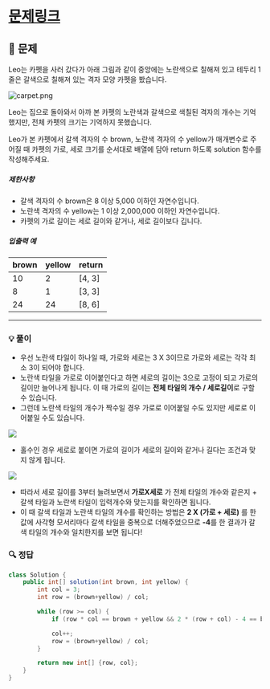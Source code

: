 # [문제링크](https://school.programmers.co.kr/learn/courses/30/lessons/42842#qna)

## 📝 문제

Leo는 카펫을 사러 갔다가 아래 그림과 같이 중앙에는 노란색으로 칠해져 있고 테두리 1줄은 갈색으로 칠해져 있는 격자 모양 카펫을 봤습니다.

![carpet.png](https://grepp-programmers.s3.ap-northeast-2.amazonaws.com/files/production/b1ebb809-f333-4df2-bc81-02682900dc2d/carpet.png)

Leo는 집으로 돌아와서 아까 본 카펫의 노란색과 갈색으로 색칠된 격자의 개수는 기억했지만, 전체 카펫의 크기는 기억하지 못했습니다.

Leo가 본 카펫에서 갈색 격자의 수 brown, 노란색 격자의 수 yellow가 매개변수로 주어질 때 카펫의 가로, 세로 크기를 순서대로 배열에 담아 return 하도록 solution 함수를 작성해주세요.

##### 제한사항

- 갈색 격자의 수 brown은 8 이상 5,000 이하인 자연수입니다.
- 노란색 격자의 수 yellow는 1 이상 2,000,000 이하인 자연수입니다.
- 카펫의 가로 길이는 세로 길이와 같거나, 세로 길이보다 깁니다.

##### 입출력 예

|brown|yellow|return|
|---|---|---|
|10|2|[4, 3]|
|8|1|[3, 3]|
|24|24|[8, 6]|

---

### 💡 풀이

- 우선 노란색 타일이 하나일 때, 가로와 세로는 3 X 3이므로 가로와 세로는 각각 최소 3이 되어야 합니다.
- 노란색 타일을 가로로 이어붙인다고 하면 세로의 길이는 3으로 고정이 되고 가로의 길이만 늘어나게 됩니다. 이 때 가로의 길이는 **전체 타일의 개수 / 세로길이**로 구할 수 있습니다.
- 그런데 노란색 타일의 개수가 짝수일 경우 가로로 이어붙일 수도 있지만 세로로 이어붙일 수도 있습니다.

![](https://img1.daumcdn.net/thumb/R1280x0/?scode=mtistory2&fname=https%3A%2F%2Fblog.kakaocdn.net%2Fdn%2FncRLI%2Fbtsp7JMM8WI%2F8TlxyArNJtsQ23WwlgcmoK%2Fimg.png)

- 홀수인 경우 세로로 붙이면 가로의 길이가 세로의 길이와 같거나 길다는 조건과 맞지 않게 됩니다.

![](https://img1.daumcdn.net/thumb/R1280x0/?scode=mtistory2&fname=https%3A%2F%2Fblog.kakaocdn.net%2Fdn%2FcNPhU1%2FbtsqaQxvC72%2FgO1nwSTN5KrAqOqSD4d611%2Fimg.png)

- 따라서 세로 길이를 3부터 늘려보면서 **가로X세로** 가 전체 타일의 개수와 같은지 + 갈색 타일과 노란색 타일이 입력개수와 맞는지를 확인하면 됩니다.
- 이 때 갈색 타일과 노란색 타일의 개수를 확인하는 방법은 **2 X (가로 + 세로)** 를 한 값에 사각형 모서리마다 갈색 타일을 중복으로 더해주었으므로 **-4**를 한 결과가 갈색 타일의 개수와 일치한지를 보면 됩니다!

### 🔍 정답

```java
class Solution {
    public int[] solution(int brown, int yellow) {
        int col = 3;
        int row = (brown+yellow) / col;

        while (row >= col) {
            if (row * col == brown + yellow && 2 * (row + col) - 4 == brown) break;

            col++;
            row = (brown+yellow) / col;
        }

        return new int[] {row, col};
    }
}
```